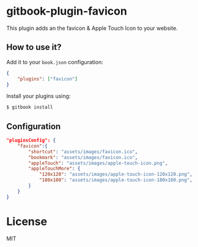 # gitbook-plugin-favicon

This plugin adds an the favicon & Apple Touch Icon to your website.
































<extoc></extoc>

## How to use it?

Add it to your `book.json` configuration:

```json
{
    "plugins": ["favicon"]
}
```

Install your plugins using:

```bash
$ gitbook install
```

## Configuration

```json
"pluginsConfig": {
    "favicon":{
        "shortcut": "assets/images/favicon.ico",
        "bookmark": "assets/images/favicon.ico",
        "appleTouch": "assets/images/apple-touch-icon.png",
        "appleTouchMore": {
            "120x120": "assets/images/apple-touch-icon-120x120.png",
            "180x180": "assets/images/apple-touch-icon-180x180.png",
        }
    }
}
```

# License

MIT
